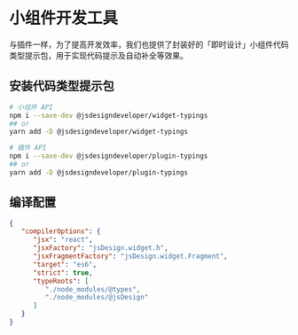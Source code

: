 # 小组件开发工具

与插件一样，为了提高开发效率，我们也提供了封装好的「即时设计」小组件代码类型提示包，用于实现代码提示及自动补全等效果。

## **安装代码类型提示包**

```Bash
# 小组件 API
npm i --save-dev @jsdesigndeveloper/widget-typings
## or
yarn add -D @jsdesigndeveloper/widget-typings

# 插件 API
npm i --save-dev @jsdesigndeveloper/plugin-typings
## or
yarn add -D @jsdesigndeveloper/plugin-typings
```

## **编译配置**

```JSON
{
   "compilerOptions": {
      "jsx": "react",
      "jsxFactory": "jsDesign.widget.h",
      "jsxFragmentFactory": "jsDesign.widget.Fragment",
      "target": "es6",
      "strict": true,
      "typeRoots": [
         "./node_modules/@types",
         "./node_modules/@jsDesign"
      ]
   }
}
```
